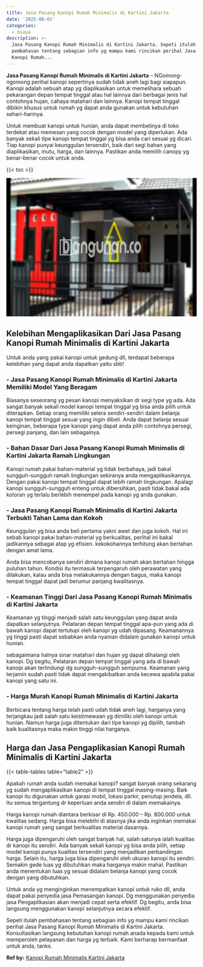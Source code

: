 ```yaml
---
title: Jasa Pasang Kanopi Rumah Minimalis di Kartini Jakarta
date: '2025-08-01'
categories:
  - biaya
description: >-
  Jasa Pasang Kanopi Rumah Minimalis di Kartini Jakarta. Sepeti itulah
  pembahasan tentang sebagian info yg mampu kami rincikan perihal Jasa Pasang
  Kanopi Rumah...
---
```


**Jasa Pasang Kanopi Rumah Minimalis di Kartini Jakarta** – NGomong-ngomong perihal kanopi sepertinya sudah tidak aneh lagi bagi siapapun. Kanopi adalah sebuah atap yg diaplikasikan untuk memelihara sebuah pekarangan depan tempat tinggal atau hal lainnya dari berbagai jenis hal contohnya hujan, cahaya matahari dan lainnya. Kanopi tempat tinggal dibikin khusus untuk rumah yg dapat anda gunakan untuk kebutuhan sehari-harinya.

Untuk membuat kanopi untuk hunian, anda dapat membelinya di toko terdekat atau memesan yang cocok dengan model yang diperlukan. Ada banyak sekali tipe kanopi tempat tinggal yg bisa anda cari sesuai yg dicari. Tiap kanopi punyai keunggulan tersendiri, baik dari segi bahan yang diaplikasikan, mutu, harga, dan lainnya. Pastikan anda memilih canopy yg benar-benar cocok untuk anda.

{{< toc >}}

![Jasa Pasang Kanopi Rumah Minimalis di Kartini Jakarta](/images/harga-kanopi-minimalis-61.png)

## Kelebihan Mengaplikasikan Dari Jasa Pasang Kanopi Rumah Minimalis di Kartini Jakarta

Untuk anda yang pakai kanopi untuk gedung dll, terdapat beberapa kelebihan yang dapat anda dapatkan yaitu sbb!

### \- Jasa Pasang Kanopi Rumah Minimalis di Kartini Jakarta Memiliki Model Yang Beragam

Biasanya seseorang yg pesan kanopi menyaksikan dr segi type yg ada. Ada sangat banyak sekali model kanopi tempat tinggal yg bisa anda pilih untuk diterapkan. Setiap orang memiliki selera sendiri-sendiri dalam belanja kanopi tempat tinggal sesuai yang ingin dibeli. Anda dapat belanja sesuai keinginan, beberapa type kanopi yang dapat anda pilih contohnya persegi, persegi panjang, dan lain sebagainya.

### \- Bahan Dasar Dari Jasa Pasang Kanopi Rumah Minimalis di Kartini Jakarta Ramah Lingkungan

Kanopi rumah pakai bahan-material yg tidak berbahaya, jadi bakal sungguh-sungguh ramah lingkungan sekiranya anda mengaplikasikannya. Dengan pakai kanopi tempat tinggal dapat lebih ramah lingkungan. Apalagi kanopi sungguh-sungguh enteng untuk dibersihkan, pasti tidak bakal ada kotoran yg terlalu berlebih menempel pada kanopi yg anda gunakan.

### \- Jasa Pasang Kanopi Rumah Minimalis di Kartini Jakarta Terbukti Tahan Lama dan Kokoh

Keunggulan yg bisa anda beli pertama yakni awet dan juga kokoh. Hal ini sebab kanopi pakai bahan-material yg berkualitas, perihal ini bakal jadikannya sebagai atap yg efisien. kekokohannya terhitung akan bertahan dengan amat lama.

Anda bisa mencobanya sendiri dimana kanopi rumah akan bertahan hingga puluhan tahun. Kondisi itu termasuk terpengaruh oleh perawatan yang dilakukan, kalau anda bisa melakukannya dengan bagus, maka kanopi tempat tinggal dapat jadi berumur panjang kwalitasnya.

### \- Keamanan Tinggi Dari Jasa Pasang Kanopi Rumah Minimalis di Kartini Jakarta

Keamanan yg tinggi menjadi salah satu keunggulan yang dapat anda dapatkan selanjutnya. Pelataran depan tempat tinggal apa-pun yang ada di bawah kanopi dapat tertutupi oleh kanopi yg udah dipasang. Keamanannya yg tinggi pasti dapat sebabkan anda nyaman didalam gunakan kanopi untuk hunian.

sebagaimana halnya sinar matahari dan hujan yg dapat dihalangi oleh kanopi. Dg begitu, Pelataran depan tempat tinggal yang ada di bawah kanopi akan terlindungi dg sungguh-sungguh sempurna. Keamanan yang terjamin sudah pasti tidak dapat mengakibatkan anda kecewa apabila pakai kanopi yang satu ini.

### \- Harga Murah Kanopi Rumah Minimalis di Kartini Jakarta

Berbicara tentang harga telah pasti udah tidak aneh lagi, harganya yang terjangkau jadi salah satu keistimewaan yg dimiliki oleh kanopi untuk hunian. Namun harga juga ditentukan dari tipe kanopi yg dipilih, tambah baik kualitasnya maka makin tinggi nilai harganya.

## Harga dan Jasa Pengaplikasian Kanopi Rumah Minimalis di Kartini Jakarta

{{< table-tables table="table2" >}}

Apakah rumah anda sudah memakai kanopi? sangat banyak orang sekarang yg sudah mengaplikasikan kanopi di tempat tinggal masing-masing. Baik kanopi itu digunakan untuk garasi mobil, lokasi parkir, penutup jendela, dll. Itu semua tergantung dr keperluan anda sendiri di dalam memakainya.

Harga kanopi rumah diantara berkisar di Rp. 450.000 – Rp. 800.000 untuk kwalitas sedang. Harga bisa melebihi di atasnya jika anda inginkan memakai kanopi rumah yang sangat berkualitas material dasarnya.

Harga juga dipengaruhi oleh sangat banyak hal, salah satunya ialah kualitas dr kanopi itu sendiri. Ada banyak sekali kanopi yg bisa anda pilih, setiap model kanopi punya kualitas tersendiri yang menjadikan perbandingan harga. Selain itu, harga juga bisa dipengaruhi oleh ukuran kanopi itu sendiri. Semakin gede luas yg dibutuhkan maka harganya makin mahal. Pastikan anda menentukan luas yg sesuai didalam belanja kanopi yang cocok dengan yang dibutuhkan.

Untuk anda yg menginginkan menempatkan kanopi untuk ruko dll, anda dapat pakai penyedia jasa Pemasangan kanopi. Dg menggunakan penyedia jasa Pengaplikasian akan menjadi cepat serta efektif. Dg begitu, anda bisa langsung menggunakan kanopi selanjutnya secara efektif.

Sepeti itulah pembahasan tentang sebagian info yg mampu kami rincikan perihal Jasa Pasang Kanopi Rumah Minimalis di Kartini Jakarta. Konsultasikan langsung kebutuhan kanopi rumah anada kepada kami untuk memperoleh pelayanan dan harga yg terbaik. Kami berharap bermanfaat untuk anda, tanks.

**Ref by:**  [Kanopi Rumah Minimalis Kartini Jakarta](https://id.wikipedia.org/wiki/Kanopi)
